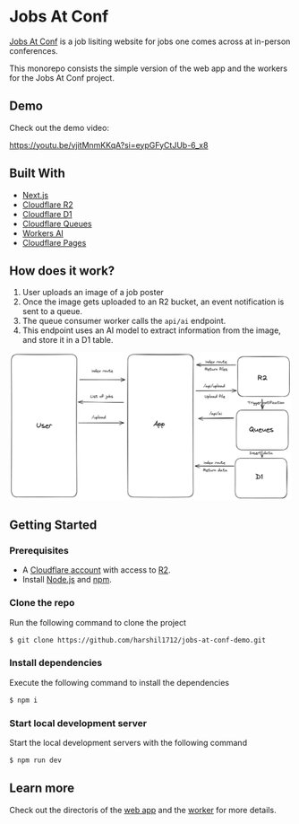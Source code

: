 # Jobs At Conf

[Jobs At Conf](https://hirejuniors.dev/jobsatconf) is a job lisiting website for jobs one comes across at in-person conferences.

This monorepo consists the simple version of the web app and the workers for the Jobs At Conf project.

## Demo

Check out the demo video:

https://youtu.be/vjitMnmKKqA?si=eypGFyCtJUb-6_x8

## Built With

- [Next.js](https://nextjs.org/)
- [Cloudflare R2](https://developers.cloudflare.com/r2/)
- [Cloudflare D1](https://developers.cloudflare.com/d1/)
- [Cloudflare Queues](https://developers.cloudflare.com/queues/)
- [Workers AI](https://developers.cloudflare.com/workers-ai/)
- [Cloudflare Pages](https://developers.cloudflare.com/pages/)

## How does it work?

1. User uploads an image of a job poster
2. Once the image gets uploaded to an R2 bucket, an event notification is sent to a queue.
3. The queue consumer worker calls the `api/ai` endpoint.
4. This endpoint uses an AI model to extract information from the image, and store it in a D1 table.

![Diagram](./diagram.png)

## Getting Started

### Prerequisites

- A [Cloudflare account](https://dash.cloudflare.com/sign-up/workers-and-pages) with access to [R2](https://developers.cloudflare.com/r2/).
- Install [Node.js](https://nodejs.org/en/) and [npm](https://docs.npmjs.com/getting-started).

### Clone the repo

Run the following command to clone the project

```sh
$ git clone https://github.com/harshil1712/jobs-at-conf-demo.git
```

### Install dependencies

Execute the following command to install the dependencies

```sh
$ npm i
```

### Start local development server

Start the local development servers with the following command

```sh
$ npm run dev
```

## Learn more

Check out the directoris of the [web app](./apps/web) and the [worker](./apps/worker) for more details.
